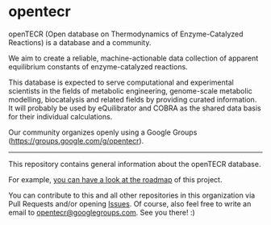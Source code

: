 # opentecr

openTECR (Open database on Thermodynamics of Enzyme-Catalyzed Reactions) is a database and a community.

We aim to create a reliable, machine-actionable data collection of apparent equilibrium constants of enzyme-catalyzed reactions.

This database is expected to serve computational and experimental scientists in the fields of metabolic engineering, genome-scale metabolic modelling, biocatalysis and related fields by providing curated information. It will probably be used by eQuilibrator and COBRA as the shared data basis for their individual calculations.

Our community organizes openly using a Google Groups (https://groups.google.com/g/opentecr).

---

This repository contains general information about the openTECR database.

For example, [you can have a look at the roadmap](roadmap.md) of this project.

You can contribute to this and all other repositories in this organization via Pull Requests and/or opening [Issues](https://github.com/opentecr/opentecr/issues). Of course, also feel free to write an email to opentecr@googlegroups.com. See you there! :)
